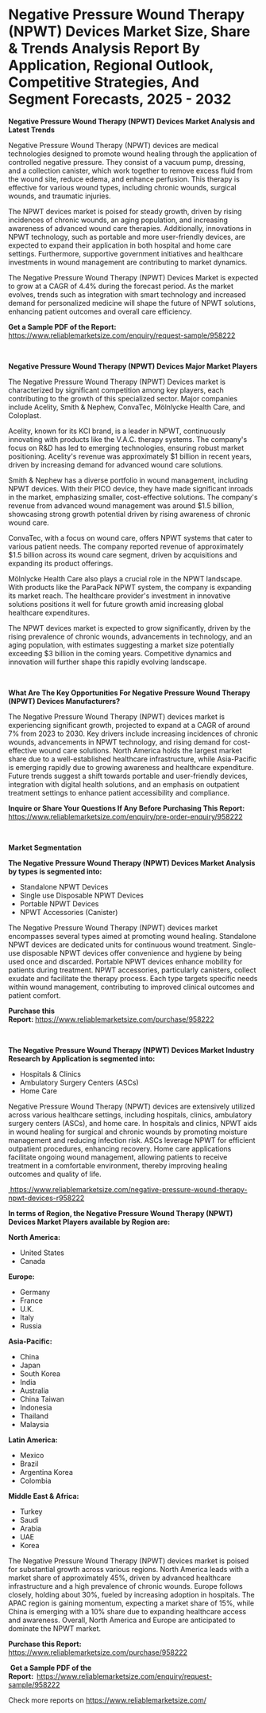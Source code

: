<p><h1>Negative Pressure Wound Therapy (NPWT) Devices Market Size, Share & Trends Analysis Report By Application, Regional Outlook, Competitive Strategies, And Segment Forecasts, 2025 - 2032</h1></p><p><strong>Negative Pressure Wound Therapy (NPWT) Devices Market Analysis and Latest Trends</strong></p>
<p><p>Negative Pressure Wound Therapy (NPWT) devices are medical technologies designed to promote wound healing through the application of controlled negative pressure. They consist of a vacuum pump, dressing, and a collection canister, which work together to remove excess fluid from the wound site, reduce edema, and enhance perfusion. This therapy is effective for various wound types, including chronic wounds, surgical wounds, and traumatic injuries.</p><p>The NPWT devices market is poised for steady growth, driven by rising incidences of chronic wounds, an aging population, and increasing awareness of advanced wound care therapies. Additionally, innovations in NPWT technology, such as portable and more user-friendly devices, are expected to expand their application in both hospital and home care settings. Furthermore, supportive government initiatives and healthcare investments in wound management are contributing to market dynamics. </p><p>The Negative Pressure Wound Therapy (NPWT) Devices Market is expected to grow at a CAGR of 4.4% during the forecast period. As the market evolves, trends such as integration with smart technology and increased demand for personalized medicine will shape the future of NPWT solutions, enhancing patient outcomes and overall care efficiency.</p></p>
<p><strong>Get a Sample PDF of the Report:&nbsp;</strong> <a href="https://www.reliablemarketsize.com/enquiry/request-sample/958222?utm_campaign=2281&utm_medium=2&utm_source=Github&utm_content=ia&utm_term=21032025&utm_id=negative-pressure-wound-therapy-npwt-devices">https://www.reliablemarketsize.com/enquiry/request-sample/958222</a></p>
<p>&nbsp;</p>
<p><strong>Negative Pressure Wound Therapy (NPWT) Devices Major Market Players</strong></p>
<p><p>The Negative Pressure Wound Therapy (NPWT) Devices market is characterized by significant competition among key players, each contributing to the growth of this specialized sector. Major companies include Acelity, Smith & Nephew, ConvaTec, Mölnlycke Health Care, and Coloplast.</p><p>Acelity, known for its KCI brand, is a leader in NPWT, continuously innovating with products like the V.A.C. therapy systems. The company's focus on R&D has led to emerging technologies, ensuring robust market positioning. Acelity's revenue was approximately $1 billion in recent years, driven by increasing demand for advanced wound care solutions.</p><p>Smith & Nephew has a diverse portfolio in wound management, including NPWT devices. With their PICO device, they have made significant inroads in the market, emphasizing smaller, cost-effective solutions. The company's revenue from advanced wound management was around $1.5 billion, showcasing strong growth potential driven by rising awareness of chronic wound care.</p><p>ConvaTec, with a focus on wound care, offers NPWT systems that cater to various patient needs. The company reported revenue of approximately $1.5 billion across its wound care segment, driven by acquisitions and expanding its product offerings.</p><p>Mölnlycke Health Care also plays a crucial role in the NPWT landscape. With products like the ParaPack NPWT system, the company is expanding its market reach. The healthcare provider's investment in innovative solutions positions it well for future growth amid increasing global healthcare expenditures.</p><p>The NPWT devices market is expected to grow significantly, driven by the rising prevalence of chronic wounds, advancements in technology, and an aging population, with estimates suggesting a market size potentially exceeding $3 billion in the coming years. Competitive dynamics and innovation will further shape this rapidly evolving landscape.</p></p>
<p>&nbsp;</p>
<p><strong>What Are The Key Opportunities For Negative Pressure Wound Therapy (NPWT) Devices Manufacturers?</strong></p>
<p><p>The Negative Pressure Wound Therapy (NPWT) devices market is experiencing significant growth, projected to expand at a CAGR of around 7% from 2023 to 2030. Key drivers include increasing incidences of chronic wounds, advancements in NPWT technology, and rising demand for cost-effective wound care solutions. North America holds the largest market share due to a well-established healthcare infrastructure, while Asia-Pacific is emerging rapidly due to growing awareness and healthcare expenditure. Future trends suggest a shift towards portable and user-friendly devices, integration with digital health solutions, and an emphasis on outpatient treatment settings to enhance patient accessibility and compliance.</p></p>
<p><strong>Inquire or Share Your Questions If Any Before Purchasing This Report:</strong> <a href="https://www.reliablemarketsize.com/enquiry/pre-order-enquiry/958222?utm_campaign=2281&utm_medium=2&utm_source=Github&utm_content=ia&utm_term=21032025&utm_id=negative-pressure-wound-therapy-npwt-devices">https://www.reliablemarketsize.com/enquiry/pre-order-enquiry/958222</a></p>
<p>&nbsp;</p>
<p><strong>Market Segmentation</strong></p>
<p><strong>The Negative Pressure Wound Therapy (NPWT) Devices Market Analysis by types is segmented into:</strong></p>
<p><ul><li>Standalone NPWT Devices</li><li>Single use Disposable NPWT Devices</li><li>Portable NPWT Devices</li><li>NPWT Accessories (Canister)</li></ul></p>
<p><p>The Negative Pressure Wound Therapy (NPWT) devices market encompasses several types aimed at promoting wound healing. Standalone NPWT devices are dedicated units for continuous wound treatment. Single-use disposable NPWT devices offer convenience and hygiene by being used once and discarded. Portable NPWT devices enhance mobility for patients during treatment. NPWT accessories, particularly canisters, collect exudate and facilitate the therapy process. Each type targets specific needs within wound management, contributing to improved clinical outcomes and patient comfort.</p></p>
<p><strong>Purchase this Report:&nbsp;</strong><a href="https://www.reliablemarketsize.com/purchase/958222?utm_campaign=2281&utm_medium=2&utm_source=Github&utm_content=ia&utm_term=21032025&utm_id=negative-pressure-wound-therapy-npwt-devices">https://www.reliablemarketsize.com/purchase/958222</a></p>
<p>&nbsp;</p>
<p><strong>The Negative Pressure Wound Therapy (NPWT) Devices Market Industry Research by Application is segmented into:</strong></p>
<p><ul><li>Hospitals & Clinics</li><li>Ambulatory Surgery Centers (ASCs)</li><li>Home Care</li></ul></p>
<p><p>Negative Pressure Wound Therapy (NPWT) devices are extensively utilized across various healthcare settings, including hospitals, clinics, ambulatory surgery centers (ASCs), and home care. In hospitals and clinics, NPWT aids in wound healing for surgical and chronic wounds by promoting moisture management and reducing infection risk. ASCs leverage NPWT for efficient outpatient procedures, enhancing recovery. Home care applications facilitate ongoing wound management, allowing patients to receive treatment in a comfortable environment, thereby improving healing outcomes and quality of life.</p></p>
<p><a href="https://www.reliablemarketsize.com/negative-pressure-wound-therapy-npwt-devices-r958222?utm_campaign=2281&utm_medium=2&utm_source=Github&utm_content=ia&utm_term=21032025&utm_id=negative-pressure-wound-therapy-npwt-devices">&nbsp;https://www.reliablemarketsize.com/negative-pressure-wound-therapy-npwt-devices-r958222</a></p>
<p><strong>In terms of Region, the Negative Pressure Wound Therapy (NPWT) Devices Market Players available by Region are:</strong></p>
<p>
    <p> <strong> North America: </strong>
        <ul>
            <li>United States</li>
            <li>Canada</li>
        </ul>
        </p> 
    <p> <strong> Europe: </strong>
        <ul>
            <li>Germany</li>
            <li>France</li>
            <li>U.K.</li>
            <li>Italy</li>
            <li>Russia</li>
        </ul>
        </p> 
    <p> <strong> Asia-Pacific: </strong>
        <ul>
            <li>China</li>
            <li>Japan</li>
            <li>South Korea</li>
            <li>India</li>
            <li>Australia</li>
            <li>China Taiwan</li>
            <li>Indonesia</li>
            <li>Thailand</li>
            <li>Malaysia</li>
        </ul>
        </p> 
    <p> <strong> Latin America: </strong>
        <ul>
            <li>Mexico</li>
            <li>Brazil</li>
            <li>Argentina Korea</li>
            <li>Colombia</li>
        </ul>
        </p> 
    <p> <strong> Middle East & Africa: </strong>
        <ul>
            <li>Turkey</li>
            <li>Saudi</li>
            <li>Arabia</li>
            <li>UAE</li>
            <li>Korea</li>
        </ul>
    </p>
    </p>
<p><p>The Negative Pressure Wound Therapy (NPWT) devices market is poised for substantial growth across various regions. North America leads with a market share of approximately 45%, driven by advanced healthcare infrastructure and a high prevalence of chronic wounds. Europe follows closely, holding about 30%, fueled by increasing adoption in hospitals. The APAC region is gaining momentum, expecting a market share of 15%, while China is emerging with a 10% share due to expanding healthcare access and awareness. Overall, North America and Europe are anticipated to dominate the NPWT market.</p></p>
<p><strong>Purchase this Report: </strong><a href="https://www.reliablemarketsize.com/purchase/958222?utm_campaign=2281&utm_medium=2&utm_source=Github&utm_content=ia&utm_term=21032025&utm_id=negative-pressure-wound-therapy-npwt-devices">https://www.reliablemarketsize.com/purchase/958222</a></p>
<p>&nbsp;<strong>Get a Sample PDF of the Report:&nbsp;&nbsp;</strong><a href="https://www.reliablemarketsize.com/enquiry/request-sample/958222?utm_campaign=2281&utm_medium=2&utm_source=Github&utm_content=ia&utm_term=21032025&utm_id=negative-pressure-wound-therapy-npwt-devices">https://www.reliablemarketsize.com/enquiry/request-sample/958222</a></p>
<p><strong></strong></p>
<p>Check more reports on <a href="https://www.reliablemarketsize.com/?utm_campaign=2281&utm_medium=2&utm_source=Github&utm_content=ia&utm_term=21032025&utm_id=negative-pressure-wound-therapy-npwt-devices">https://www.reliablemarketsize.com/</a></p>